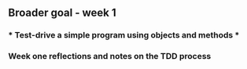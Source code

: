 ## Broader goal - week 1
### * Test-drive a simple program using objects and methods *

### Week one reflections and notes on the TDD process 
